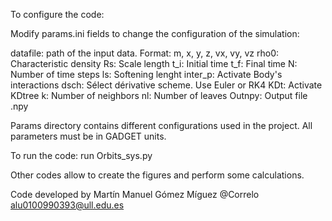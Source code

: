 To configure the code:

Modify params.ini fields to change the configuration of the simulation:

datafile: path of the input data. Format: m, x, y, z, vx, vy, vz 
rho0:    Characteristic density 
Rs:      Scale length
t_i:     Initial time
t_f:     Final time
N:       Number of time steps
ls:      Softening lenght 
inter_p: Activate Body's interactions
dsch:    Sélect dérivative scheme. Use Euler or RK4
KDt:     Activate KDtree
k:       Number of neighbors
nl:      Number of leaves
Outnpy:  Output file .npy

Params directory contains different configurations used in the project. All parameters must be in GADGET units.

To run the code: run Orbits_sys.py

Other codes allow to create the figures and perform some calculations.

Code developed by Martín Manuel Gómez Míguez @Correlo alu0100990393@ull.edu.es
